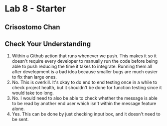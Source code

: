 # Lab 8 - Starter

## Crisostomo Chan

## Check Your Understanding

<ol>
      <li>Within a Github action that runs whenever we push. This makes it so it doesn't require every developer to manually run the code before being able to push reducing the time it takes to integrate. Running them all after development is a bad idea because smaller bugs are much easier to fix than large ones.</li>
  <li>No. This is overkill. It's okay to do end to end testing once in a while to check project health, but it shouldn't be done for function testing since it would take too long.</li>
  <li>No. I would need to also be able to check whether the message is able to be read by another end user which isn't within the message feature alone.</li>
  <li>Yes. This can be done by just checking input box, and it doesn't need to be sent.</li>
</ol>
